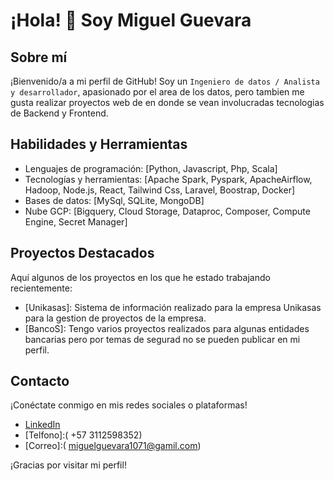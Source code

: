 # ¡Hola! 👋 Soy Miguel Guevara

## Sobre mí
¡Bienvenido/a a mi perfil de GitHub! Soy un `Ingeniero de datos / Analista y desarrollador`, apasionado por el area de los datos, pero tambien me gusta realizar proyectos web de en donde se vean involucradas tecnologias de Backend y Frontend.

## Habilidades y Herramientas
- Lenguajes de programación: [Python, Javascript, Php, Scala]
- Tecnologías y herramientas: [Apache Spark, Pyspark, ApacheAirflow, Hadoop, Node.js, React, Tailwind Css, Laravel, Boostrap, Docker]
- Bases de datos: [MySql, SQLite, MongoDB]
- Nube GCP: [Bigquery, Cloud Storage, Dataproc, Composer, Compute Engine, Secret Manager]

## Proyectos Destacados
Aquí algunos de los proyectos en los que he estado trabajando recientemente:

- [Unikasas]: Sistema de información realizado para la empresa Unikasas para la gestion de proyectos de la empresa.
- [BancoS]: Tengo varios proyectos realizados para algunas entidades bancarias pero por temas de segurad no se pueden publicar en mi perfil.

## Contacto
¡Conéctate conmigo en mis redes sociales o plataformas!
- [LinkedIn](https://www.linkedin.com/in/miguel-angel-guevara-dev)
- [Telfono]:( +57 3112598352)
- [Correo]:( miguelguevara1071@gamil.com)

¡Gracias por visitar mi perfil!

<!--
**MiguelGuevara1071/MiguelGuevara1071** is a ✨ _special_ ✨ repository because its `README.md` (this file) appears on your GitHub profile.

Here are some ideas to get you started:

- 🔭 I’m currently working on ...
- 🌱 I’m currently learning ...
- 👯 I’m looking to collaborate on ...
- 🤔 I’m looking for help with ...
- 💬 Ask me about ...
- 📫 How to reach me: ...
- 😄 Pronouns: ...
- ⚡ Fun fact: ...
-->
